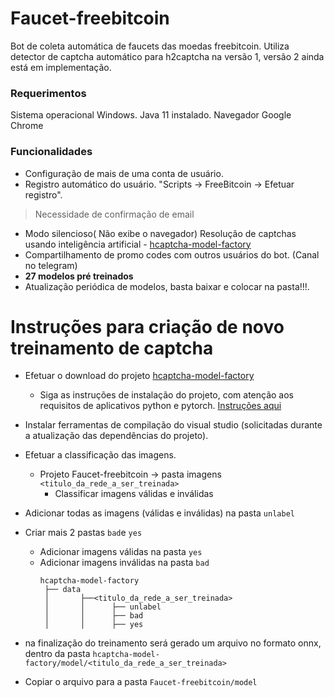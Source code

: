 # Faucet-freebitcoin

Bot de coleta automática de faucets das moedas freebitcoin.
Utiliza detector de captcha automático para h2captcha na versão 1, versão 2 ainda está em implementação.

### Requerimentos
Sistema operacional Windows.
Java 11 instalado.
Navegador Google Chrome

### Funcionalidades
- Configuração de mais de uma conta de usuário.
- Registro automático do usuário. "Scripts -> FreeBitcoin -> Efetuar registro".
> Necessidade de confirmação de email
- Modo silencioso( Não exibe o navegador)
Resolução de captchas usando inteligência artificial - [hcaptcha-model-factory](https://github.com/beiyuouo/hcaptcha-model-factory)
- Compartilhamento de promo codes com outros usuários do bot. (Canal no telegram)
- **27 modelos pré treinados**
- Atualização periódica de modelos, basta baixar e colocar na pasta!!!.

# Instruções para criação de novo treinamento de captcha

- Efetuar o download do projeto [hcaptcha-model-factory](https://github.com/beiyuouo/hcaptcha-model-factory)
	- Siga as instruções de instalação do projeto, com atenção aos requisitos de aplicativos python e pytorch.  [Instruções aqui](https://github.com/beiyuouo/hcaptcha-model-factory/wiki)
- Instalar ferramentas de compilação do visual studio (solicitadas durante a atualização das dependências do projeto).
- Efetuar a classificação das imagens.
	- Projeto Faucet-freebitcoin -> pasta imagens `<titulo_da_rede_a_ser_treinada>`
		- Classificar imagens válidas e inválidas

- Adicionar todas as imagens (válidas e inválidas) na pasta `unlabel`
- Criar mais 2 pastas `bad`e `yes`
	-	Adicionar imagens válidas na pasta `yes`
	-	Adicionar imagens inválidas na pasta `bad`
		```
		hcaptcha-model-factory
		 ├── data
		 │       ├──<titulo_da_rede_a_ser_treinada>
		 │       │		├── unlabel
		 │       │		├── bad 
		 │       │		├── yes 
		```

- na finalização do treinamento será gerado um arquivo no formato onnx, dentro da pasta ``hcaptcha-model-factory/model/<titulo_da_rede_a_ser_treinada>`` 

- Copiar o arquivo para a pasta  ``Faucet-freebitcoin/model``
